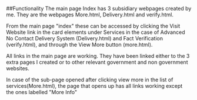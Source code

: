 ##Functionality
The main page Index has 3 subsidiary webpages created by me. They are the webpages More.html, Delivery.html and verify.html.

From the main page "index" these can be accessed by clicking the Visit Website link in the card elements under Services in the case of Advanced No Contact Delivery System (Delivery.html) and Fact Verification (verify.html), and through the View More button (more.html).

All links in the main page are working. They have been linked either to the 3 extra pages I created or to other relevant government and non government websites.

In case of the sub-page opened after clicking view more in the list of services(More.html), the page that opens up has all links working except the ones labelled "More Info"